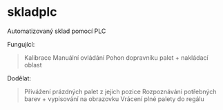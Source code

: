 # skladplc
Automatizovaný sklad pomocí PLC


Fungující: 

> Kalibrace
>Manuální ovládání
>Pohon dopravníku palet + nakládací oblast

Dodělat:

>Přivážení prázdných palet z jejich pozice
>Rozpoznávání potřebných barev + vypisování na obrazovku
>Vrácení plné palety do regálu

